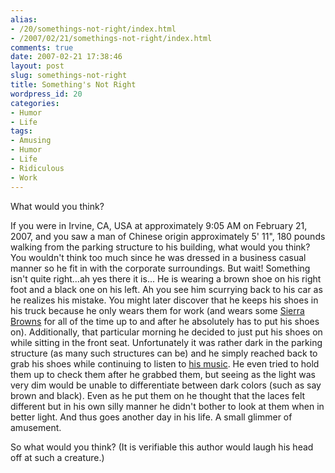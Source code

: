 ```yaml
---
alias:
- /20/somethings-not-right/index.html
- /2007/02/21/somethings-not-right/index.html
comments: true
date: 2007-02-21 17:38:46
layout: post
slug: somethings-not-right
title: Something's Not Right
wordpress_id: 20
categories:
- Humor
- Life
tags:
- Amusing
- Humor
- Life
- Ridiculous
- Work
---
```


What would you think?

If you were in Irvine, CA, USA at approximately 9:05 AM on February 21, 2007, and you saw a man of Chinese origin approximately 5' 11", 180 pounds walking from the parking structure to his building, what would you think?  You wouldn't think too much since he was dressed in a business casual manner so he fit in with the corporate surroundings.  But wait!  Something isn't quite right...ah yes there it is...  He is wearing a brown shoe on his right foot and a black one on his left.  Ah you see him scurrying back to his car as he realizes his mistake.  You might later discover that he keeps his shoes in his truck because he only wears them for work (and wears some [Sierra Browns](http://rainbowsandals.com/zzPremierLeathers.asp#Double%20Layer%20Arch,%20Premier%20Leather) for all of the time up to and after he absolutely has to put his shoes on).  Additionally, that particular morning he decided to just put his shoes on while sitting in the front seat.  Unfortunately it was rather dark in the parking structure (as many such structures can be) and he simply reached back to grab his shoes while continuing to listen to [his music](http://www.amazon.com/gp/product/B00006JJ5B?ie=UTF8&tag=dereksxanga-20&linkCode=as2&camp=1789&creative=9325&creativeASIN=B00006JJ5B).  He even tried to hold them up to check them after he grabbed them, but seeing as the light was very dim would be unable to differentiate between dark colors (such as say brown and black).  Even as he put them on he thought that the laces felt different but in his own silly manner he didn't bother to look at them when in better light.  And thus goes another day in his life.  A small glimmer of amusement.

So what would you think?  (It is verifiable this author would laugh his head off at such a creature.)
